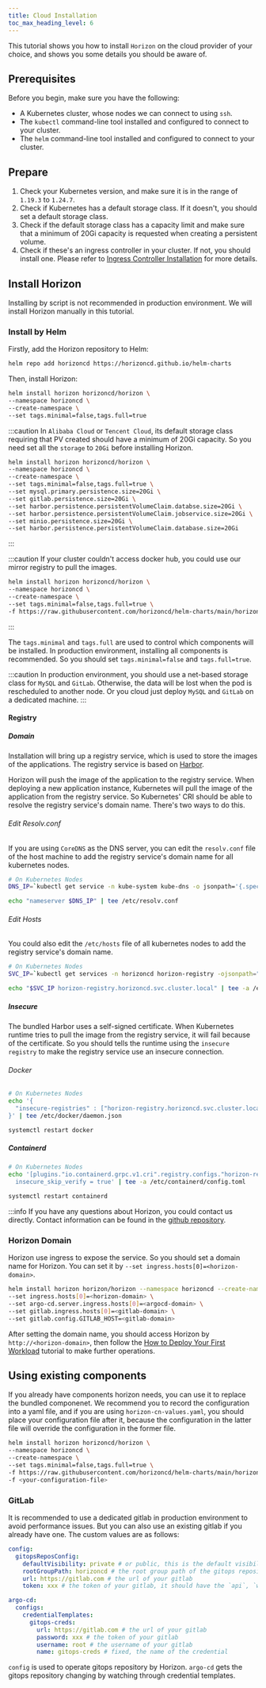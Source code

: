 ```yaml
---
title: Cloud Installation
toc_max_heading_level: 6
---
```


This tutorial shows you how to install `Horizon` on the cloud provider of your choice, and shows you some details you should be aware of.

## Prerequisites

Before you begin, make sure you have the following:

- A Kubernetes cluster, whose nodes we can connect to using `ssh`.
- The `kubectl` command-line tool installed and configured to connect to your cluster.
- The `helm` command-line tool installed and configured to connect to your cluster.

## Prepare

1. Check your Kubernetes version, and make sure it is in the range of `1.19.3` to `1.24.7`.
2. Check if Kubernetes has a default storage class. If it doesn't, you should set a default storage class.
3. Check if the default storage class has a capacity limit and make sure that a minimum of 20Gi capacity is requested when creating a persistent volume.
4. Check if these's an ingress controller in your cluster. If not, you should install one. Please refer to [Ingress Controller Installation](https://kubernetes.github.io/ingress-nginx/deploy) for more details.

## Install Horizon

Installing by script is not recommended in production environment. We will install Horizon manually in this tutorial.

### Install by Helm

Firstly, add the Horizon repository to Helm:

```bash
helm repo add horizoncd https://horizoncd.github.io/helm-charts
```

Then, install Horizon:

```bash
helm install horizon horizoncd/horizon \
--namespace horizoncd \
--create-namespace \
--set tags.minimal=false,tags.full=true
```

:::caution
In `Alibaba Cloud` or `Tencent Cloud`, its default storage class requiring that PV created should have a minimum of 20Gi capacity. So you need set all the `storage` to `20Gi` before installing Horizon.
  
```bash
helm install horizon horizoncd/horizon \
--namespace horizoncd \
--create-namespace \
--set tags.minimal=false,tags.full=true \
--set mysql.primary.persistence.size=20Gi \
--set gitlab.persistence.size=20Gi \
--set harbor.persistence.persistentVolumeClaim.databse.size=20Gi \
--set harbor.persistence.persistentVolumeClaim.jobservice.size=20Gi \
--set minio.persistence.size=20Gi \
--set harbor.persistence.persistentVolumeClaim.database.size=20Gi
```

:::

:::caution
If your cluster couldn't access docker hub, you could use our mirror registry to pull the images.

```bash
helm install horizon horizoncd/horizon \
--namespace horizoncd \
--create-namespace \
--set tags.minimal=false,tags.full=true \
-f https://raw.githubusercontent.com/horizoncd/helm-charts/main/horizon-cn-values.yaml
```

:::

The `tags.minimal` and `tags.full` are used to control which components will be installed. In production environment, installing all components is recommended. So you should set `tags.minimal=false` and `tags.full=true`.

:::caution
In production environment, you should use a net-based storage class for `MySQL` and `GitLab`. Otherwise, the data will be lost when the pod is rescheduled to another node. Or you cloud just deploy `MySQL` and `GitLab` on a dedicated machine.
:::



#### Registry

##### Domain

Installation will bring up a registry service, which is used to store the images of the applications. The registry service is based on [Harbor](https://goharbor.io/).

Horizon will push the image of the application to the registry service. When deploying a new application instance, Kubernetes will pull the image of the application from the registry service. So Kubernetes' CRI should be able to resolve the registry service's domain name. There's two ways to do this.

###### Edit Resolv.conf

If you are using `CoreDNS` as the DNS server, you can edit the `resolv.conf` file of the host machine to add the registry service's domain name for all kubernetes nodes.

```bash
# On Kubernetes Nodes
DNS_IP=`kubectl get service -n kube-system kube-dns -o jsonpath='{.spec.clusterIP}'`

echo "nameserver $DNS_IP" | tee /etc/resolv.conf
```

###### Edit Hosts

You could also edit the `/etc/hosts` file of all kubernetes nodes to add the registry service's domain name.

```bash
# On Kubernetes Nodes
SVC_IP=`kubectl get services -n horizoncd horizon-registry -ojsonpath="{.spec.clusterIP}"`

echo "$SVC_IP horizon-registry.horizoncd.svc.cluster.local" | tee -a /etc/hosts
```

##### Insecure

The bundled Harbor uses a self-signed certificate. When Kubernetes runtime tries to pull the image from the registry service, it will fail because of the certificate. So you should tells the runtime using the `insecure registry` to make the registry service use an insecure connection.

###### Docker

```bash
# On Kubernetes Nodes
echo '{
  "insecure-registries" : ["horizon-registry.horizoncd.svc.cluster.local"]
}' | tee /etc/docker/daemon.json

systemctl restart docker
```

##### Containerd

```bash
# On Kubernetes Nodes
echo '[plugins."io.containerd.grpc.v1.cri".registry.configs."horizon-registry.horizoncd.svc.cluster.local".tls]
  insecure_skip_verify = true' | tee -a /etc/containerd/config.toml

systemctl restart containerd
```

:::info
If you have any questions about Horizon, you could contact us directly. Contact information can be found in the [github repository](https://github.com/horizoncd/horizon).

### Horizon Domain

Horizon use ingress to expose the service. So you should set a domain name for Horizon. You can set it by `--set ingress.hosts[0]=<horizon-domain>`.

```bash
helm install horizon horizon/horizon --namespace horizoncd --create-namespace --set tags.minimal=false,tags.full=true \
--set ingress.hosts[0]=<horizon-domain> \
--set argo-cd.server.ingress.hosts[0]=<argocd-domain> \
--set gitlab.ingress.hosts[0]=<gitlab-domain> \
--set gitlab.config.GITLAB_HOST=<gitlab-domain>
```

After setting the domain name, you should access Horizon by `http://<horizon-domain>`, then follow the [How to Deploy Your First Workload](/docs/tutorials/how-to-deploy-your-first-workload) tutorial to make further operations.

## Using existing components

If you already have components horizon needs, you can use it to replace the bundled componenet. We recommend you to record the configuration into a yaml file, and if you are using `horizon-cn-values.yaml`, you should place your configuration file after it, because the configuration in the latter file will override the configuration in the former file.

```bash
helm install horizon horizoncd/horizon \
--namespace horizoncd \
--create-namespace \
--set tags.minimal=false,tags.full=true \
-f https://raw.githubusercontent.com/horizoncd/helm-charts/main/horizon-cn-values.yaml \
-f <your-configuration-file>
```

### GitLab

It is recommended to use a dedicated gitlab in production environment to avoid performance issues. But you can also use an existing gitlab if you already have one. The custom values are as follows:

```yaml
config:
  gitopsReposConfig:
    defaultVisibility: private # or public, this is the default visibility of the gitops repository created by Horizon
    rootGroupPath: horizoncd # the root group path of the gitops repository created by Horizon, you should create this group in your gitlab
    url: https://gitlab.com # the url of your gitlab
    token: xxx # the token of your gitlab, it should have the `api`, `write` and `read` scope

argo-cd:
  configs:
    credentialTemplates:
      gitops-creds:
        url: https://gitlab.com # the url of your gitlab
        password: xxx # the token of your gitlab
        username: root # the username of your gitlab
        name: gitops-creds # fixed, the name of the credential
```

`config` is used to operate gitops repository by Horizon. `argo-cd` gets the gitops repository changing by watching through credential templates.
